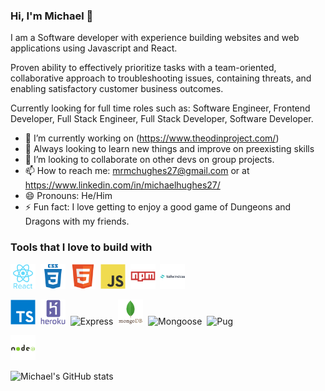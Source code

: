 ### Hi, I'm Michael 👋

I am a Software developer with experience building websites and web applications using Javascript and React.

Proven ability to effectively prioritize tasks with a team-oriented, collaborative approach to troubleshooting issues, containing threats, and enabling satisfactory customer business outcomes. 

Currently looking for full time roles such as: Software Engineer, Frontend Developer, Full Stack Engineer, Full Stack Developer, Software Developer.

- 🔭 I’m currently working on (https://www.theodinproject.com/)
- 🌱 Always looking to learn new things and improve on preexisting skills 
- 👯 I’m looking to collaborate on other devs on group projects.
- 📫 How to reach me: mrmchughes27@gmail.com or at https://www.linkedin.com/in/michaelhughes27/
- 😄 Pronouns: He/Him
- ⚡ Fun fact: I love getting to enjoy a good game of Dungeons and Dragons with my friends.

### Tools that I love to build with
<img src="https://github.com/devicons/devicon/blob/master/icons/react/react-original-wordmark.svg" title="React" alt="React" width="40" height="40"/>&nbsp;
<img src="https://github.com/devicons/devicon/blob/master/icons/css3/css3-plain-wordmark.svg"  title="CSS3" alt="CSS" width="40" height="40"/>&nbsp;
<img src="https://github.com/devicons/devicon/blob/master/icons/html5/html5-original.svg" title="HTML5" alt="HTML" width="40" height="40"/>&nbsp;
<img src="https://github.com/devicons/devicon/blob/master/icons/javascript/javascript-original.svg" title="JavaScript" alt="JavaScript" width="40" height="40"/>&nbsp;
<img src="https://github.com/devicons/devicon/blob/master/icons/npm/npm-original-wordmark.svg" title="npm" alt="npm" width="40" height="40"/>&nbsp; 
<img src="https://github.com/devicons/devicon/blob/master/icons/tailwindcss/tailwindcss-original-wordmark.svg" title="Tailwind CSS" alt="Tailwind CSS" width="40" height="40"/>&nbsp; 

<img src="https://github.com/devicons/devicon/blob/master/icons/typescript/typescript-original.svg" title="TypeScript" alt="TypeScript" width="40" height="40"/>&nbsp; 
<img src="https://github.com/devicons/devicon/blob/master/icons/heroku/heroku-plain-wordmark.svg" title="Heroku" alt="Heroku" width="40" height="40"/>&nbsp; 
<img src="https://user-images.githubusercontent.com/10659805/183220572-4ac21d4f-5550-4989-8bbd-f2c1c10c7ae6.png" title="Express" alt="Express" width="40" height="40"/>&nbsp;
<img src="https://github.com/devicons/devicon/blob/master/icons/mongodb/mongodb-original-wordmark.svg" title="MongoDB" alt="MongoDB" width="40" height="40"/>&nbsp;
<img src="https://user-images.githubusercontent.com/10659805/183216222-e6be29db-9f84-496b-908f-55f7c2d6e2ac.png" title="Mongoose" alt="Mongoose" width="40" height="40"/>&nbsp;
<img src="https://camo.githubusercontent.com/2eb688a747805c9acd144faf728c8a30f86fc4ca5fb39e6528232f0372151364/68747470733a2f2f63646e2e7261776769742e636f6d2f7075676a732f7075672d6c6f676f2f656563343336636565386664396431373236643738333963626539396431663639343639326330632f5356472f7075672d66696e616c2d6c6f676f2d5f2d636f6c6f75722d3132382e737667" title="Pug" alt="Pug" width="40" height="40"/>&nbsp;

<img src="https://github.com/devicons/devicon/blob/master/icons/nodejs/nodejs-original-wordmark.svg" title="Node.js" alt="Node.js" width="40" height="40"/>&nbsp;

![Michael's GitHub stats](https://github-readme-stats.vercel.app/api/top-langs/?username=mrmchughes&show_icons=true&layout=compact&theme=radical)
